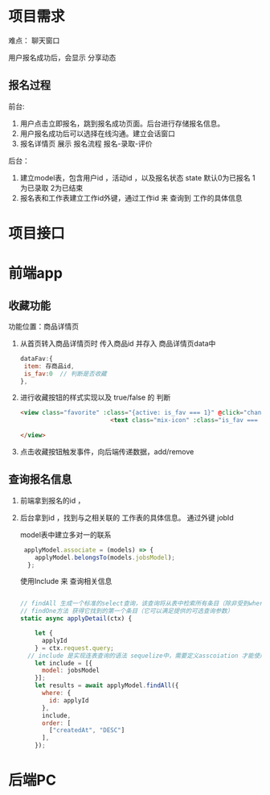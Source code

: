# 项目需求

难点： 聊天窗口  

用户报名成功后，会显示  分享动态   

## 报名过程

前台:

1. 用户点击立即报名，跳到报名成功页面。后台进行存储报名信息。
2. 用户报名成功后可以选择在线沟通。建立会话窗口
3. 报名详情页 展示 报名流程  报名-录取-评价

后台：

1. 建立model表，包含用户id ，活动id ，以及报名状态 state 默认0为已报名 1为已录取 2为已结束 
2. 报名表和工作表建立工作id外键，通过工作id 来 查询到 工作的具体信息 



# 项目接口

# 前端app

## 收藏功能

功能位置：商品详情页

1. 从首页转入商品详情页时 传入商品id 并存入 商品详情页data中 

   ```js
   dataFav:{
    item: 存商品id,
    is_fav:0  // 判断是否收藏
   },
   ```

2. 进行收藏按钮的样式实现以及  true/false 的 判断 

   ```html
   <view class="favorite" :class="{active: is_fav === 1}" @click="changeFav">
   							<text class="mix-icon" :class="is_fav === 1 ? 'icon-shoucang' : 'icon-shoucang-1'" style="font-size: 20px;"></text>
   						
   </view>
   ```

3. 点击收藏按钮触发事件，向后端传递数据，add/remove

## 查询报名信息

1. 前端拿到报名的id ， 

2. 后台拿到id ，找到与之相关联的 工作表的具体信息。 通过外键 jobId

   model表中建立多对一的联系

   ````js
    applyModel.associate = (models) => {
       applyModel.belongsTo(models.jobsModel);
     };
   ````

   使用Include 来 查询相关信息 

   ```js
   
   // findAll 生成一个标准的select查询，该查询将从表中检索所有条目（除非受到where子句的限制）
   // findOne方法 获得它找到的第一个条目（它可以满足提供的可选查询参数）
   static async applyDetail(ctx) {
   
       let {
         applyId
       } = ctx.request.query;
     // include 是实现连表查询的语法 sequelize中，需要定义asscoiation 才能使用include关联。
       let include = [{
         model: jobsModel
       }];
       let results = await applyModel.findAll({
         where: {
           id: applyId
         },
         include,
         order: [
           ["createdAt", "DESC"]
         ],
       });
   ```

   

# 后端PC